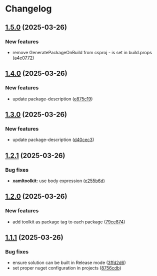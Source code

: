 # Changelog

## [1.5.0](https://github.com/atc-net/atc-xaml-toolkit/compare/Atc.XamlToolkit@v1.4.0...Atc.XamlToolkit@v1.5.0) (2025-03-26)


### New features

* remove GeneratePackageOnBuild from csproj - is set in build.props ([a4e0772](https://github.com/atc-net/atc-xaml-toolkit/commit/a4e0772b0920a7f5eacff7e0d543e29b00ebc69b))

## [1.4.0](https://github.com/atc-net/atc-xaml-toolkit/compare/Atc.XamlToolkit@v1.3.0...Atc.XamlToolkit@v1.4.0) (2025-03-26)


### New features

* update package-description ([e875c19](https://github.com/atc-net/atc-xaml-toolkit/commit/e875c19ed82b5edb846a50b1e36725226f600105))

## [1.3.0](https://github.com/atc-net/atc-xaml-toolkit/compare/Atc.XamlToolkit@v1.2.1...Atc.XamlToolkit@v1.3.0) (2025-03-26)


### New features

* update package-description ([d40cec3](https://github.com/atc-net/atc-xaml-toolkit/commit/d40cec361d1cc2127800561e27edbeaf12d05a11))

## [1.2.1](https://github.com/atc-net/atc-xaml-toolkit/compare/Atc.XamlToolkit@v1.2.0...Atc.XamlToolkit@v1.2.1) (2025-03-26)


### Bug fixes

* **xamltoolkit:** use body expression ([e255b6d](https://github.com/atc-net/atc-xaml-toolkit/commit/e255b6dc76d629124bb20018bd3b4706f8201803))

## [1.2.0](https://github.com/atc-net/atc-xaml-toolkit/compare/Atc.XamlToolkit@v1.1.1...Atc.XamlToolkit@v1.2.0) (2025-03-26)


### New features

* add toolkit as package tag to each package ([79ce874](https://github.com/atc-net/atc-xaml-toolkit/commit/79ce87429e72239099555256823dcd3a6730cb3e))

## [1.1.1](https://github.com/atc-net/atc-xaml-toolkit/compare/Atc.XamlToolkit@v1.1.0...Atc.XamlToolkit@v1.1.1) (2025-03-26)


### Bug fixes

* ensure solution can be built in Release mode ([3ffd2d6](https://github.com/atc-net/atc-xaml-toolkit/commit/3ffd2d6b34ba4eac91e86c90fcbe37f3c69bde1b))
* set proper nuget configuration in projects ([8756cdb](https://github.com/atc-net/atc-xaml-toolkit/commit/8756cdbd7768b92735a856df4e7e24c471c34c19))
